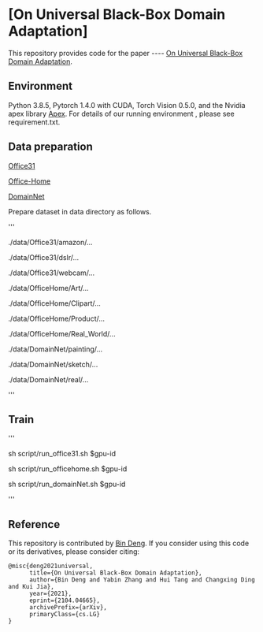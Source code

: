 # [On Universal Black-Box Domain Adaptation]

This repository provides code for the paper ---- [On Universal Black-Box Domain Adaptation](https://arxiv.org/pdf/2104.04665.pdf).

## Environment

Python 3.8.5, Pytorch 1.4.0 with CUDA, Torch Vision 0.5.0, and the Nvidia apex library [Apex](https://github.com/NVIDIA/apex). For details of our running environment , please see requirement.txt.

## Data preparation

[Office31](https://people.eecs.berkeley.edu/~jhoffman/domainadapt/)

[Office-Home](http://hemanthdv.org/OfficeHome-Dataset/)

[DomainNet](http://ai.bu.edu/M3SDA/)

Prepare dataset in data directory as follows.

'''

./data/Office31/amazon/...

./data/Office31/dslr/...

./data/Office31/webcam/...



./data/OfficeHome/Art/...

./data/OfficeHome/Clipart/...

./data/OfficeHome/Product/...

./data/OfficeHome/Real_World/...



./data/DomainNet/painting/...

./data/DomainNet/sketch/...

./data/DomainNet/real/...

'''

## Train

'''

sh script/run_office31.sh $gpu-id

sh script/run_officehome.sh $gpu-id

sh script/run_domainNet.sh $gpu-id

'''


## Reference

This repository is contributed by [Bin Deng](https://bindeng.xyz/).
If you consider using this code or its derivatives, please consider citing:

```
@misc{deng2021universal,
      title={On Universal Black-Box Domain Adaptation}, 
      author={Bin Deng and Yabin Zhang and Hui Tang and Changxing Ding and Kui Jia},
      year={2021},
      eprint={2104.04665},
      archivePrefix={arXiv},
      primaryClass={cs.LG}
}
```

